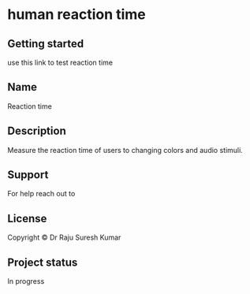 # human reaction time



## Getting started

use this link to test reaction time

## Name
Reaction time
## Description
Measure the reaction time of users to changing colors and audio stimuli.


## Support
For help reach out to 


## License
Copyright &copy; Dr Raju Suresh Kumar


## Project status
In progress
